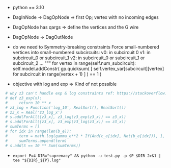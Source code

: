 - python == 3.10

- DagInNode -> DagOpNode => first Op; vertex with no incoming edges
- DagOpNode has qargs => define the vertices and the G wire
- DagOpNode -> DagOutNode 

- do we need to 
Symmetry-breaking constraints
        Force small-numbered vertices into small-numbered subcircuits:
            v0: in subcircuit 0
            v1: in subcircuit_0 or subcircuit_1
            v2: in subcircuit_0 or subcircuit_1 or subcircuit_2
            ...
        """
        for vertex in range(self.num_subcircuit):
            self.model.addConstr(
                gp.quicksum(
                    [
                        self.vertex_var[subcircuit][vertex]
                        for subcircuit in range(vertex + 1)
                    ]
                )
                == 1
            )


- objective with log and exp => Kind of not possible
```python
# why z3 can't handle exp & log constraints ref: https://stackoverflow.com/questions/70289335/power-and-logarithm-in-z3
# def z3_exp(x):
#     return 10 ** x
# z3_log = Function('log_10', RealSort(), RealSort())
# z3_x = Real('z3_log_x')
# s.add(ForAll([z3_x], z3_log(z3_exp(z3_x)) == z3_x))
# s.add(ForAll([z3_x], z3_exp(z3_log(z3_x)) == z3_x))
# sumTerms = []
# for idx in range(len(b_e)):
#     term = math.log(gamma_e**2 * If(And(c_e[idx], Not(b_e[idx])), 1, 0), 10) + math.log(gamma_e_k**2 * If(b_e[idx], 1, 0), 10)
#     sumTerms.append(term)
# s.add(S == 10 ** Sum(sumTerms))
```
- `export P=4 DIR="supremacy" && python -u test.py -p $P $DIR 2>&1 | tee "${DIR}_${P}.log"`